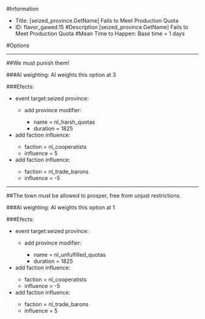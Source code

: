 #Information
 - Title: [seized_province.GetName] Fails to Meet Production Quota
 - ID: flavor_gawed.15
#Description
[seized_province.GetName] Fails to Meet Production Quota
#Mean Time to Happen:
Base time = 1 days

#Options

___
##We must punish them!

###AI weighting:
AI weights this option at 3


###Efects:<ul><li>event target:seized province:</li><ul><li>add province modifier:</li><ul><li>name = nl_harsh_quotas</li><li>duration = 1825</li></ul></ul><li>add faction influence:</li><ul><li>faction = nl_cooperatists</li><li>influence = 5</li></ul><li>add faction influence:</li><ul><li>faction = nl_trade_barons</li><li>influence = -5</li></ul></ul>

___
##The town must be allowed to prosper, free from unjust restrictions.

###AI weighting:
AI weights this option at 1


###Efects:<ul><li>event target:seized province:</li><ul><li>add province modifier:</li><ul><li>name = nl_unfulfilled_quotas</li><li>duration = 1825</li></ul></ul><li>add faction influence:</li><ul><li>faction = nl_cooperatists</li><li>influence = -5</li></ul><li>add faction influence:</li><ul><li>faction = nl_trade_barons</li><li>influence = 5</li></ul></ul>
